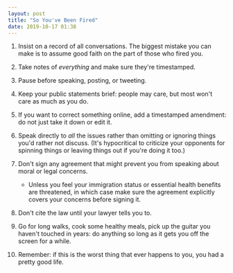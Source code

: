 ```yaml
---
layout: post
title: "So You've Been Fired"
date: 2019-10-17 01:38
---
```


1.  Insist on a record of all conversations.
    The biggest mistake you can make is to assume good faith on the part of those who fired you.

2.  Take notes of _everything_ and make sure they're timestamped.

3.  Pause before speaking, posting, or tweeting.

4.  Keep your public statements brief:
    people may care, but most won't care as much as you do.

5.  If you want to correct something online, add a timestamped amendment:
    do not just take it down or edit it.

6.  Speak directly to _all_ the issues rather than omitting or ignoring things you'd rather not discuss.
    (It's hypocritical to criticize your opponents for spinning things or leaving things out if you're doing it too.)

7.  Don't sign any agreement that might prevent you from speaking about moral or legal concerns.
    -   Unless you feel your immigration status or essential health benefits are threatened,
        in which case make sure the agreement explicitly covers your concerns before signing it.

8.  Don't cite the law until your lawyer tells you to.

9.  Go for long walks, cook some healthy meals, pick up the guitar you haven't touched in years:
    do anything so long as it gets you off the screen for a while.

10. Remember: if this is the worst thing that ever happens to you,
    you had a pretty good life.
